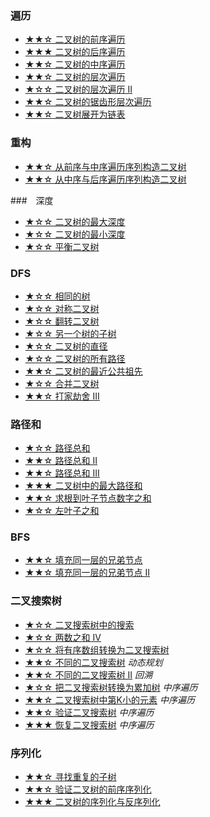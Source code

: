 ### 遍历
* [★★☆ 二叉树的前序遍历](./144.binary-tree-preorder-traversal.md)
* [★★★ 二叉树的后序遍历](./145.binary-tree-postorder-traversal.md)
* [★★☆ 二叉树的中序遍历](./094.binary-tree-inorder-traversal.md)
* [★★☆ 二叉树的层次遍历](./102.binary-tree-level-order-traversal.md)
* [★☆☆ 二叉树的层次遍历 II](./107.binary-tree-level-order-traversal-ii.md)
* [★★☆ 二叉树的锯齿形层次遍历](./103.binary-tree-zigzag-level-order-traversal.md)
* [★★☆ 二叉树展开为链表](./114.flatten-binary-tree-to-linked-list.md)

### 重构
* [★★☆ 从前序与中序遍历序列构造二叉树](./105.construct-binary-tree-from-preorder-and-inorder-traversal.md)
* [★★☆ 从中序与后序遍历序列构造二叉树](./106.construct-binary-tree-from-inorder-and-postorder-traversal.md)

###　深度
* [★☆☆ 二叉树的最大深度](./104.maximum-depth-of-binary-tree.md)
* [★☆☆ 二叉树的最小深度](./111.minimum-depth-of-binary-tree.md)
* [★☆☆ 平衡二叉树](./110.balanced-binary-tree.md)

### DFS
* [★☆☆ 相同的树](./100.same-tree.md)
* [★☆☆ 对称二叉树](./101.symmetric-tree.md)
* [★☆☆ 翻转二叉树](./226.invert-binary-tree.md)
* [★☆☆ 另一个树的子树](./572.subtree-of-another-tree.md)
* [★☆☆ 二叉树的直径](./543.diameter-of-binary-tree.md)
* [★☆☆ 二叉树的所有路径](./257.binary-tree-paths.md)
* [★★☆ 二叉树的最近公共祖先](./236.lowest-common-ancestor-of-a-binary-tree.md)
* [★☆☆ 合并二叉树](./617.merge-two-binary-trees.md)
* [★★☆ 打家劫舍 III](./337.house-robber-iii.md)

### 路径和
* [★☆☆ 路径总和](./112.path-sum.md)
* [★★☆ 路径总和 II](./113.path-sum-ii.md)
* [★★☆ 路径总和 III](./437.path-sum-iii.md)
* [★★★ 二叉树中的最大路径和](./124.binary-tree-maximum-path-sum.md)
* [★★☆ 求根到叶子节点数字之和](./129.sum-root-to-leaf-numbers.md)
* [★☆☆ 左叶子之和](./404.sum-of-left-leaves.md)

### BFS
* [★★☆ 填充同一层的兄弟节点](./116.populating-next-right-pointers-in-each-node.md)
* [★★☆ 填充同一层的兄弟节点 II](./117.populating-next-right-pointers-in-each-node-ii.md)

### 二叉搜索树
* [★☆☆ 二叉搜索树中的搜索](./700.search-in-a-binary-search-tree.md)
* [★☆☆ 两数之和 IV](./653.two-sum-iv-input-is-a-bst.md)
* [★☆☆ 将有序数组转换为二叉搜索树](./108.convert-sorted-array-to-binary-search-tree.md)
* [★★☆ 不同的二叉搜索树](./096.unique-binary-search-trees.md) *动态规划*
* [★★☆ 不同的二叉搜索树 II](./095.unique-binary-search-trees-ii.md) *回溯*
* [★☆☆ 把二叉搜索树转换为累加树](./538.convert-bst-to-greater-tree.md) *中序遍历*
* [★★☆ 二叉搜索树中第K小的元素](./230.kth-smallest-element-in-a-bst.md) *中序遍历*
* [★★☆ 验证二叉搜索树](./098.validate-binary-search-tree.md) *中序遍历*
* [★★★ 恢复二叉搜索树](./099.recover-binary-search-tree.md) *中序遍历*

### 序列化
* [★★☆ 寻找重复的子树](./652.find-duplicate-subtrees.md)
* [★★☆ 验证二叉树的前序序列化](./331.verify-preorder-serialization-of-a-binary-tree.md)
* [★★★ 二叉树的序列化与反序列化](./297.serialize-and-deserialize-binary-tree.md)
